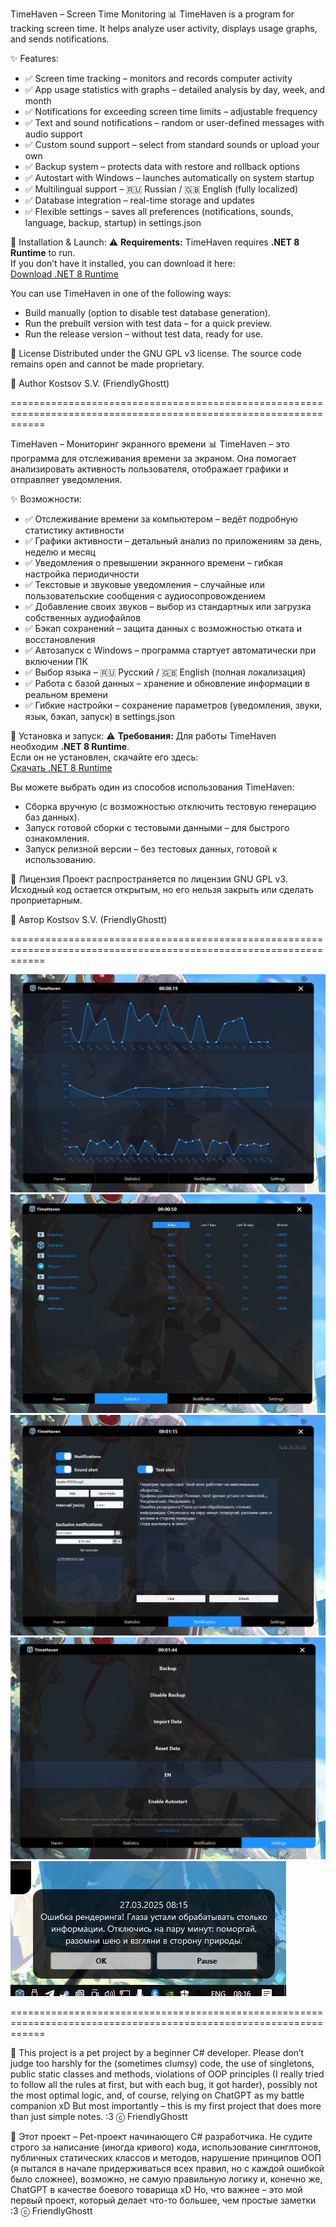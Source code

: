 TimeHaven – Screen Time Monitoring
📊 TimeHaven is a program for tracking screen time. It helps analyze user activity, displays usage graphs, and sends notifications.

✨ Features:
- ✅ Screen time tracking – monitors and records computer activity
- ✅ App usage statistics with graphs – detailed analysis by day, week, and month
- ✅ Notifications for exceeding screen time limits – adjustable frequency
- ✅ Text and sound notifications – random or user-defined messages with audio support
- ✅ Custom sound support – select from standard sounds or upload your own
- ✅ Backup system – protects data with restore and rollback options
- ✅ Autostart with Windows – launches automatically on system startup
- ✅ Multilingual support – 🇷🇺 Russian / 🇬🇧 English (fully localized)
- ✅ Database integration – real-time storage and updates
- ✅ Flexible settings – saves all preferences (notifications, sounds, language, backup, startup) in settings.json

🚀 Installation & Launch:
⚠️ **Requirements:** TimeHaven requires **.NET 8 Runtime** to run.  
If you don’t have it installed, you can download it here:  
[Download .NET 8 Runtime](https://dotnet.microsoft.com/en-us/download/dotnet/8.0)

You can use TimeHaven in one of the following ways:

* Build manually (option to disable test database generation).
* Run the prebuilt version with test data – for a quick preview.
* Run the release version – without test data, ready for use.

📜 License
Distributed under the GNU GPL v3 license. The source code remains open and cannot be made proprietary.

👤 Author
Kostsov S.V. (FriendlyGhostt)


==================================================================================================================


TimeHaven – Мониторинг экранного времени
📊 TimeHaven – это программа для отслеживания времени за экраном. Она помогает анализировать активность пользователя, отображает графики и отправляет уведомления.

✨ Возможности:
- ✅ Отслеживание времени за компьютером – ведёт подробную статистику активности
- ✅ Графики активности – детальный анализ по приложениям за день, неделю и месяц
- ✅ Уведомления о превышении экранного времени – гибкая настройка периодичности
- ✅ Текстовые и звуковые уведомления – случайные или пользовательские сообщения с аудиосопровождением
- ✅ Добавление своих звуков – выбор из стандартных или загрузка собственных аудиофайлов
- ✅ Бэкап сохранений – защита данных с возможностью отката и восстановления
- ✅ Автозапуск с Windows – программа стартует автоматически при включении ПК
- ✅ Выбор языка – 🇷🇺 Русский / 🇬🇧 English (полная локализация)
- ✅ Работа с базой данных – хранение и обновление информации в реальном времени
- ✅ Гибкие настройки – сохранение параметров (уведомления, звуки, язык, бэкап, запуск) в settings.json

🚀 Установка и запуск:
⚠️ **Требования:** Для работы TimeHaven необходим **.NET 8 Runtime**.  
Если он не установлен, скачайте его здесь:  
[Скачать .NET 8 Runtime](https://dotnet.microsoft.com/en-us/download/dotnet/8.0)

Вы можете выбрать один из способов использования TimeHaven:

* Сборка вручную (с возможностью отключить тестовую генерацию баз данных).
* Запуск готовой сборки с тестовыми данными – для быстрого ознакомления.
* Запуск релизной версии – без тестовых данных, готовой к использованию.

📜 Лицензия
Проект распространяется по лицензии GNU GPL v3. Исходный код остается открытым, но его нельзя закрыть или сделать проприетарным.

👤 Автор
Kostsov S.V. (FriendlyGhostt)


==================================================================================================================


![FirstPage TimeHaven](screenshots/timehaven1.png)
![SecondPage TimeHaven](screenshots/timehaven2.png)
![ThirdPage TimeHaven](screenshots/timehaven3.png)
![FourthPage TimeHaven](screenshots/timehaven4.png)
![Notification TimeHaven](screenshots/timehaven5.png)


==================================================================================================================


📝 This project is a pet project by a beginner C# developer.
Please don’t judge too harshly for the (sometimes clumsy) code, the use of singletons, public static classes and methods, violations of OOP principles (I really tried to follow all the rules at first, but with each bug, it got harder), possibly not the most optimal logic, and, of course, relying on ChatGPT as my battle companion xD
But most importantly – this is my first project that does more than just simple notes. :3
ⓒ FriendlyGhostt

📝 Этот проект – Pet-проект начинающего C# разработчика.
Не судите строго за написание (иногда кривого) кода, использование синглтонов, публичных статических классов и методов, нарушение принципов ООП (я пытался в начале придерживаться всех правил, но с каждой ошибкой было сложнее), возможно, не самую правильную логику и, конечно же, ChatGPT в качестве боевого товарища xD 
Но, что важнее – это мой первый проект, который делает что-то большее, чем простые заметки :3
ⓒ FriendlyGhostt